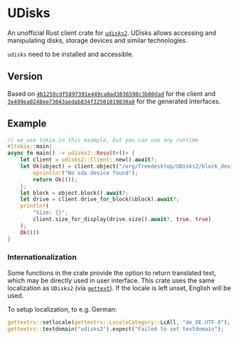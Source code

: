 # UDisks

An unofficial Rust client crate for [`udisks2`](https://github.com/storaged-project/udisks).
UDisks allows accessing and manipulating disks, storage devices and similar technologies.

`udisks` need to be installed and accessible.

## Version

Based on [`4b1250cdf5897391e449ca0ad3836598c3b00dad`](https://github.com/storaged-project/udisks/commit/4b1250cdf5897391e449ca0ad3836598c3b00dad) for the
client and [`3e499ea0248ee73043aedab834f32501019830a8`](https://github.com/storaged-project/udisks/commit/3e499ea0248ee73043aedab834f32501019830a8) for the
generated interfaces.

## Example

```rust
// we use tokio in this example, but you can use any runtime
#[tokio::main]
async fn main() -> udisks2::Result<()> {
    let client = udisks2::Client::new().await?;
    let Ok(object) = client.object("/org/freedesktop/UDisks2/block_devices/sda") else {
        eprintln!("No sda device found");
        return Ok(());
    };
    let block = object.block().await?;
    let drive = client.drive_for_block(&block).await?;
    println!(
        "Size: {}",
        client.size_for_display(drive.size().await?, true, true)
    );
    Ok(())
}
```

### Internationalization

Some functions in the crate provide the option to return translated text, which may be directly used in user interface. This crate uses the same localization as `UDisks2` (via [`gettext`](https://github.com/gettext-rs/gettext-rs)). If the locale is left unset, English will be used.

To setup localization, to e.g. German:
```rust
gettextrs::setlocale(gettextrs::LocaleCategory::LcAll, "de_DE.UTF-8");
gettextrs::textdomain("udisks2").expect("Failed to set textdomain");
```
